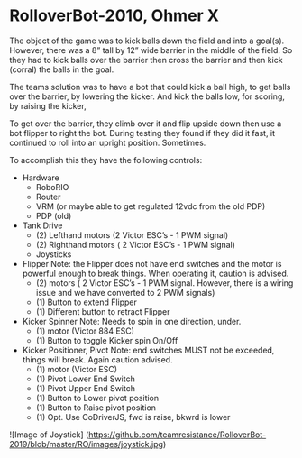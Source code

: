 # RolloverBot-2010, Ohmer X

The object of the game was to kick balls down the field and into a goal(s).  However, there was a 8” tall by 12” wide barrier in the middle of the field.  So they had to kick balls over the barrier then cross the barrier and then kick (corral) the balls in the goal.

The teams solution was to have a bot that could kick a ball high, to get balls over the barrier, by lowering the kicker.  And kick the balls low, for scoring, by raising the kicker,

To get over the barrier, they climb over it and flip upside down then use a bot flipper to right the bot.  During testing they found if they did it fast, it continued to roll into an upright position.  Sometimes.

To accomplish this they have the following controls:
* Hardware
    * RoboRIO
    * Router
    * VRM (or maybe able to get regulated 12vdc from the old PDP)
    * PDP (old)
* Tank Drive
    * (2) Lefthand motors (2 Victor ESC’s - 1 PWM signal)
    * (2) Righthand motors ( 2 Victor ESC’s - 1 PWM signal)
    * Joysticks
* Flipper Note: the Flipper does not have end switches and the motor is powerful enough to break things.  When operating it, caution is advised.
    * (2) motors ( 2 Victor ESC’s - 1 PWM signal.  However, there is a wiring issue and we have converted to 2 PWM signals)
    * (1) Button to extend Flipper
    * (1) Different button to retract Flipper
* Kicker Spinner  Note: Needs to spin in one direction, under.
    * (1) motor (Victor 884 ESC)
    * (1) Button to toggle Kicker spin On/Off
* Kicker Positioner, Pivot  Note: end switches MUST not be exceeded, things will break.  Again caution advised.
    * (1) motor (Victor ESC)
    * (1) Pivot Lower End Switch
    * (1) Pivot Upper End Switch
    * (1) Button to Lower pivot position
    * (1) Button to Raise pivot position
    * (1) Opt. Use CoDriverJS, fwd is raise, bkwrd is lower 

![Image of Joystick] (https://github.com/teamresistance/RolloverBot-2019/blob/master/RO/images/joystick.jpg)
